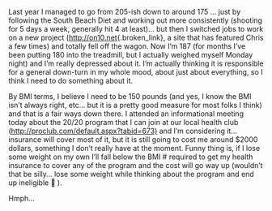 Last year I managed to go from 205-ish down to around 175 … just by following the South Beach Diet and working out more consistently (shooting for 5 days a week, generally hit 4 at least)… but then I switched jobs to work on a new project (<http://on10.net>{.broken_link}, a site that has featured Chris a few times) and totally fell off the wagon. Now I’m 187 (for months I’ve been putting 180 into the treadmill, but I actually weighed myself Monday night) and I’m really depressed about it. I’m actually thinking it is responsible for a general down-turn in my whole mood, about just about everything, so I think I need to do something about it.

By BMI terms, I believe I need to be 150 pounds (and yes, I know the BMI isn’t always right, etc&#8230; but it is a pretty good measure for most folks I think) and that is a fair ways down there. I attended an informational meeting today about the 20/20 program that I can join at our local health club (<http://proclub.com/default.aspx?tabid=673)> and I’m considering it… insurance will cover most of it, but it is still going to cost me around $2000 dollars, something I don’t really have at the moment. Funny thing is, if I lose some weight on my own I&#8217;ll fall below the BMI # required to get my health insurance to cover any of the program and the cost will go way up (wouldn&#8217;t that be silly&#8230; lose some weight while thinking about the program and end up ineligible 🙂 ).

Hmph&#8230;